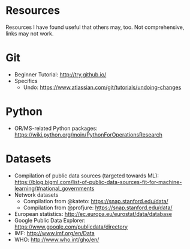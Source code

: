 # Resources

Resources I have found useful that others may, too. Not comprehensive, links may not work.

# Git

* Beginner Tutorial: http://try.github.io/
* Specifics
  * Undo: https://www.atlassian.com/git/tutorials/undoing-changes

# Python
* OR/MS-related Python packages: https://wiki.python.org/moin/PythonForOperationsResearch

# Datasets
* Compilation of public data sources (targeted towards ML):  https://blog.bigml.com/list-of-public-data-sources-fit-for-machine-learning/#national_governments
* Network datasets
  * Compilation from @kateto: https://snap.stanford.edu/data/
  * Compilation from @profjure: https://snap.stanford.edu/data/
* European statistics: http://ec.europa.eu/eurostat/data/database
* Google Public Data Explorer: https://www.google.com/publicdata/directory
* IMF: http://www.imf.org/en/Data
* WHO: http://www.who.int/gho/en/
